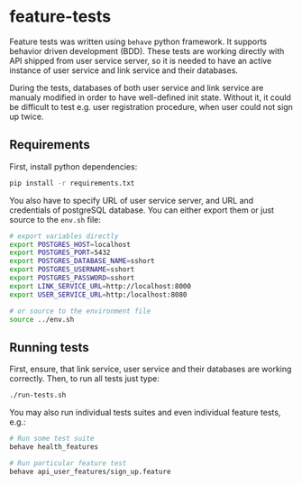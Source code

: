# feature-tests

Feature tests was written using `behave` python framework. It supports behavior driven development (BDD).
These tests are working directly with API shipped from user service server, so it is needed to have an active instance of user service and link service and their databases.

During the tests, databases of both user service and link service are manualy modified in order to have well-defined init state. Without it, it could be difficult to test e.g. user registration procedure, when user could not sign up twice.

## Requirements

First, install python dependencies:
```sh
pip install -r requirements.txt
```

You also have to specify URL of user service server, and URL and credentials of postgreSQL database. You can either export them or just source to the `env.sh` file:

```sh
# export variables directly
export POSTGRES_HOST=localhost
export POSTGRES_PORT=5432
export POSTGRES_DATABASE_NAME=sshort
export POSTGRES_USERNAME=sshort
export POSTGRES_PASSWORD=sshort
export LINK_SERVICE_URL=http://localhost:8000
export USER_SERVICE_URL=http:/localhost:8080

# or source to the environment file
source ../env.sh
```

## Running tests

First, ensure, that link service, user service and their databases are working correctly. Then, to run all tests just type:

```sh
./run-tests.sh
```

You may also run individual tests suites and even individual feature tests, e.g.:

```sh
# Run some test suite
behave health_features

# Run particular feature test
behave api_user_features/sign_up.feature
```


